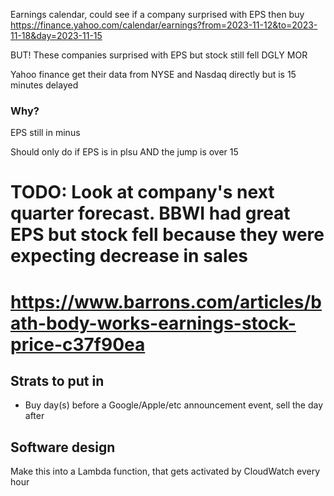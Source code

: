 Earnings calendar, could see if a company surprised with EPS then buy
https://finance.yahoo.com/calendar/earnings?from=2023-11-12&to=2023-11-18&day=2023-11-15


BUT!
These companies surprised with EPS but stock still fell
DGLY
MOR

Yahoo finance get their data from NYSE and Nasdaq directly but is 15 minutes delayed


### Why?
EPS still in minus

Should only do if EPS is in plsu AND the jump is over 15

# TODO: Look at company's next quarter forecast. BBWI had great EPS but stock fell because they were expecting decrease in sales
# https://www.barrons.com/articles/bath-body-works-earnings-stock-price-c37f90ea


## Strats to put in
- Buy day(s) before a Google/Apple/etc announcement event, sell the day after


## Software design
Make this into a Lambda function, that gets activated by CloudWatch every hour